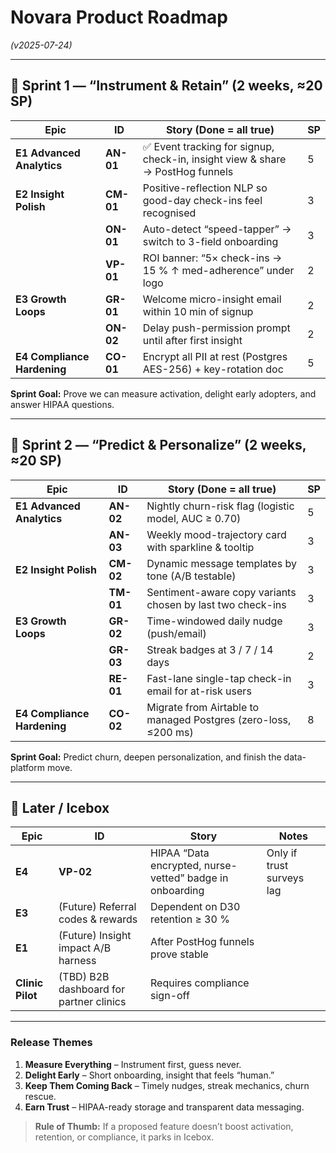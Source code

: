# Novara Product Roadmap  
*(v2025-07-24)*

---

## 🌱 Sprint 1  —  “Instrument & Retain”  (2 weeks, ≈20 SP)

| Epic | ID | Story (Done = all true) | SP |
|------|----|-------------------------|----|
| **E1 Advanced Analytics** | **AN-01** | ✅ Event tracking for signup, check-in, insight view & share → PostHog funnels | 5 |
| **E2 Insight Polish** | **CM-01** | Positive-reflection NLP so good-day check-ins feel recognised | 3 |
| | **ON-01** | Auto-detect “speed-tapper” → switch to 3-field onboarding | 3 |
| | **VP-01** | ROI banner: “5× check-ins → 15 % ↑ med-adherence” under logo | 2 |
| **E3 Growth Loops** | **GR-01** | Welcome micro-insight email within 10 min of signup | 2 |
| | **ON-02** | Delay push-permission prompt until after first insight | 2 |
| **E4 Compliance Hardening** | **CO-01** | Encrypt all PII at rest (Postgres AES-256) + key-rotation doc | 5 |

**Sprint Goal:** Prove we can measure activation, delight early adopters, and answer HIPAA questions.

---

## 🚀 Sprint 2  —  “Predict & Personalize”  (2 weeks, ≈20 SP)

| Epic | ID | Story (Done = all true) | SP |
|------|----|-------------------------|----|
| **E1 Advanced Analytics** | **AN-02** | Nightly churn-risk flag (logistic model, AUC ≥ 0.70) | 5 |
| | **AN-03** | Weekly mood-trajectory card with sparkline & tooltip | 3 |
| **E2 Insight Polish** | **CM-02** | Dynamic message templates by tone (A/B testable) | 3 |
| | **TM-01** | Sentiment-aware copy variants chosen by last two check-ins | 3 |
| **E3 Growth Loops** | **GR-02** | Time-windowed daily nudge (push/email) | 3 |
| | **GR-03** | Streak badges at 3 / 7 / 14 days | 2 |
| | **RE-01** | Fast-lane single-tap check-in email for at-risk users | 3 |
| **E4 Compliance Hardening** | **CO-02** | Migrate from Airtable to managed Postgres (zero-loss, ≤200 ms) | 8 |

**Sprint Goal:** Predict churn, deepen personalization, and finish the data-platform move.

---

## 🔭 Later / Icebox

| Epic | ID | Story | Notes |
|------|----|-------|-------|
| **E4** | **VP-02** | HIPAA “Data encrypted, nurse-vetted” badge in onboarding | Only if trust surveys lag |
| **E3** | (Future) Referral codes & rewards | Dependent on D30 retention ≥ 30 % |
| **E1** | (Future) Insight impact A/B harness | After PostHog funnels prove stable |
| **Clinic Pilot** | (TBD) B2B dashboard for partner clinics | Requires compliance sign-off |

---

### Release Themes

1. **Measure Everything** – Instrument first, guess never.  
2. **Delight Early** – Short onboarding, insight that feels “human.”  
3. **Keep Them Coming Back** – Timely nudges, streak mechanics, churn rescue.  
4. **Earn Trust** – HIPAA-ready storage and transparent data messaging.  

> **Rule of Thumb:** If a proposed feature doesn’t boost activation, retention, or compliance, it parks in Icebox.